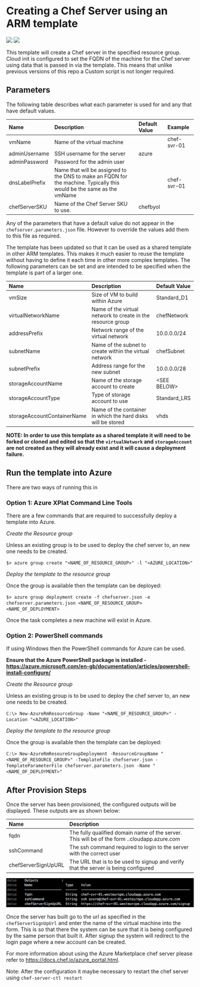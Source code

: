 # Creating a Chef Server using an ARM template

<a href="https://portal.azure.com/#create/Microsoft.Template/uri/https%3A%2F%2Fraw.githubusercontent.com%2Fchef-partners%2Farm-templates%2Fmaster%2Farm-chef-server%2Fchefserver.json" target="_blank"><img src="http://azuredeploy.net/deploybutton.png"/></a>
<a href="http://armviz.io/#/?load=https%3A%2F%2Fraw.githubusercontent.com%2Fchef-partners%2Farm-templates%2Fmaster%2Farm-chef-server%2Fchefserver.json" target="_blank">
    <img src="http://armviz.io/visualizebutton.png"/>
</a>

This template will create a Chef server in the specified resource group.  Cloud init is configured to set the FQDN of the machine for the Chef server using data that is passed in via the template.  This means that unlike previous versions of this repo a Custom script is not longer required.

## Parameters

The following table describes what each parameter is used for and any that have default values.

| Name           | Description                                                                                                           | Default Value | Example     |
|:---------------|:----------------------------------------------------------------------------------------------------------------------|:--------------|:------------|
| vmName         | Name of the virtual machine                                                                                           |               | chef-svr-01 |
| adminUsername  | SSH username for the server                                                                                           | azure         |             |
| adminPassword  | Password for the admin user                                                                                           |               |             |
| dnsLabelPrefix | Name that will be assigned to the DNS to make an FQDN for the machine. Typically this would be the same as the vmName |               | chef-svr-01 |
| chefServerSKU  | Name of the Chef Server SKU to use.                                                                                   | chefbyol      |             |

Any of the parameters that have a default value do not appear in the `chefserver.parameters.json` file.  However to override the values add them to this file as required.

The template has been updated so that it can be used as a shared template in other ARM templates.  This makes it much easier to reuse the template without having to define it each time in other more complex templates.  The following parameters can be set and are intended to be specified when the template is part of a larger one.

| Name                        | Description                                                  | Default Value     |
|:----------------------------|:-------------------------------------------------------------|:------------------|
| vmSize                      | Size of VM to build within Azure                             | Standard_D1       |
| virtualNetworkName          | Name of the virtual network to create in the resource group  | chefNetwork       |
| addressPrefix               | Network range of the virtual network                         | 10.0.0.0/24       |
| subnetName                  | Name of the subnet to create within the virtual network      | chefSubnet        |
| subnetPrefix                | Address range for the new subnet                             | 10.0.0.0/28       |
| storageAccountName          | Name of the storage account to create                        | &lt;SEE BELOW&gt; |
| storageAccountType          | Type of storage account to use                               | Standard_LRS      |
| storageAccountContainerName | Name of the container in which the hard disks will be stored | vhds              |

**NOTE: In order to use this template as a shared template it will need to be forked or cloned and edited so that the `virtualNetwork` and `storageAccount` are not created as they will already exist and it will cause a deployment failure.**

## Run the template into Azure

There are two ways of running this in

### Option 1: Azure XPlat Command Line Tools

There are a few commands that are required to successfully deploy a template into Azure.

_Create the Resource group_

Unless an existing group is to be used to deploy the chef server to, an new one needs to be created.

```
$> azure group create "<NAME_OF_RESOURCE_GROUP>" -l "<AZURE_LOCATION>"
```

_Deploy the template to the resource group_

Once the group is available then the template can be deployed:

```
$> azure group deployment create -f chefserver.json -e chefserver.parameters.json <NAME_OF_RESOURCE_GROUP> <NAME_OF_DEPLOYMENT>
```

Once the task completes a new machine will exist in Azure.

### Option 2: PowerShell commands

If using Windows then the PowerShell commands for Azure can be used.

**Ensure that the Azure PowerShell package is installed - https://azure.microsoft.com/en-gb/documentation/articles/powershell-install-configure/**

_Create the Resource group_

Unless an existing group is to be used to deploy the chef server to, an new one needs to be created.

```
C:\> New-AzureRmResourceGroup -Name "<NAME_OF_RESOURCE_GROUP>" -Location "<AZURE_LOCATION>"
```

_Deploy the template to the resource group_

Once the group is available then the template can be deployed:

```
C:\> New-AzureRmResoureGroupDeployment -ResourceGroupName "<NAME_OF_RESOURCE_GROUP>" -TemplateFile chefserver.json -TemplateParameterFile chefserver.parameters.json -Name "<NAME_OF_DEPLOYMENT>"
```

## After Provision Steps

Once the server has been provisioned, the configured outputs will be displayed.  These outputs are as shown below:

| Name                | Description                                                                                                             |
|:--------------------|:------------------------------------------------------------------------------------------------------------------------|
| fqdn                | The fully qualified domain name of the server.  This will be of the form <dnsLabelPrefix>.<location>.cloudapp.azure.com |
| sshCommand          | The ssh command required to login to the server with the correct user                                                   |
| chefServerSignUpURL | The URL that is to be used to signup and verify that the server is being configured                                     |

![ARM Template Outputs](/arm-chef-server/images/outputs.png)

Once the server has built go to the url as specified in the `chefServerSignUpUrl` and enter the name of the virtual machine into the form.  This is so that there the system can be sure that it is being configured by the same person that built it.  After signup the system will redirect to the login page where a new account can be created.

For more information about using the Azure Marketplace chef server please refer to https://docs.chef.io/azure_portal.html.

Note:  After the configuration it maybe necessary to restart the chef server using `chef-server-ctl restart`
